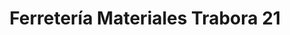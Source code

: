---
title: "Ferretería Materiales Trabora 21"
url: /caracas/ferreteria-materiales-trabora-21/
shop: Eisenwaren
---